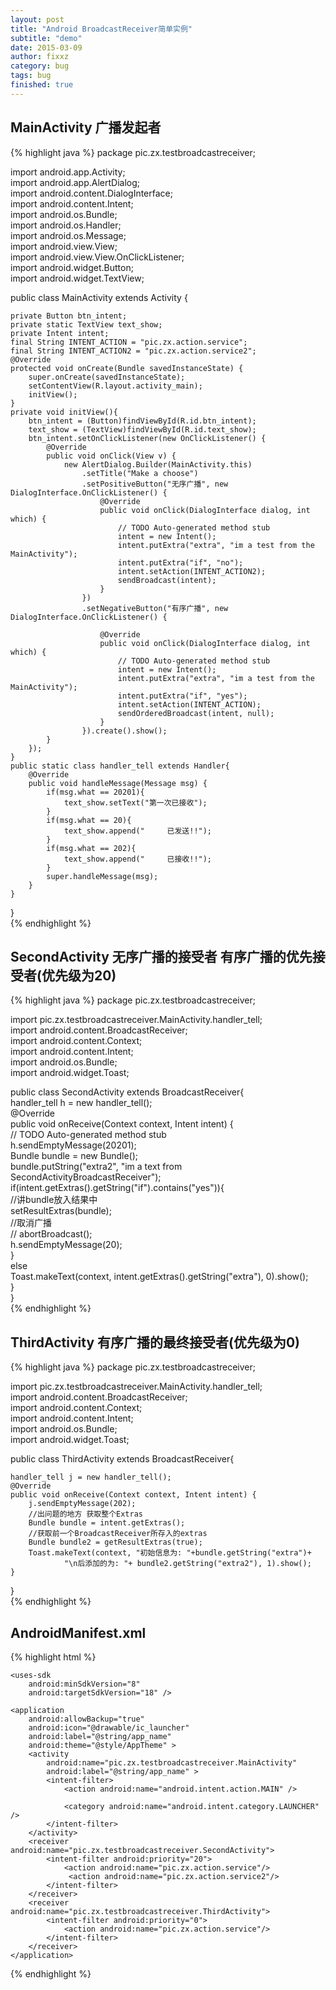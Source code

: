 ```yaml
---
layout: post
title: "Android BroadcastReceiver简单实例"
subtitle: "demo"
date: 2015-03-09
author: fixxz
category: bug
tags: bug
finished: true
---
```

## MainActivity  广播发起者

{% highlight java %}
package pic.zx.testbroadcastreceiver;  
  
import android.app.Activity;  
import android.app.AlertDialog;  
import android.content.DialogInterface;  
import android.content.Intent;  
import android.os.Bundle;  
import android.os.Handler;  
import android.os.Message;  
import android.view.View;  
import android.view.View.OnClickListener;  
import android.widget.Button;  
import android.widget.TextView;  
  
public class MainActivity extends Activity {  
  
    private Button btn_intent;  
    private static TextView text_show;  
    private Intent intent;  
    final String INTENT_ACTION = "pic.zx.action.service";  
    final String INTENT_ACTION2 = "pic.zx.action.service2";  
    @Override  
    protected void onCreate(Bundle savedInstanceState) {  
        super.onCreate(savedInstanceState);  
        setContentView(R.layout.activity_main);  
        initView();  
    }  
    private void initView(){  
        btn_intent = (Button)findViewById(R.id.btn_intent);  
        text_show = (TextView)findViewById(R.id.text_show);  
        btn_intent.setOnClickListener(new OnClickListener() {  
            @Override  
            public void onClick(View v) {  
                new AlertDialog.Builder(MainActivity.this)  
                    .setTitle("Make a choose")  
                    .setPositiveButton("无序广播", new DialogInterface.OnClickListener() {  
                        @Override  
                        public void onClick(DialogInterface dialog, int which) {  
                            // TODO Auto-generated method stub  
                            intent = new Intent();  
                            intent.putExtra("extra", "im a test from the MainActivity");  
                            intent.putExtra("if", "no");  
                            intent.setAction(INTENT_ACTION2);  
                            sendBroadcast(intent);  
                        }  
                    })  
                    .setNegativeButton("有序广播", new DialogInterface.OnClickListener() {  
                          
                        @Override  
                        public void onClick(DialogInterface dialog, int which) {  
                            // TODO Auto-generated method stub  
                            intent = new Intent();  
                            intent.putExtra("extra", "im a test from the MainActivity");  
                            intent.putExtra("if", "yes");  
                            intent.setAction(INTENT_ACTION);  
                            sendOrderedBroadcast(intent, null);  
                        }  
                    }).create().show();  
            }  
        });  
    }  
    public static class handler_tell extends Handler{  
        @Override  
        public void handleMessage(Message msg) {  
            if(msg.what == 20201){  
                text_show.setText("第一次已接收");  
            }  
            if(msg.what == 20){  
                text_show.append("     已发送!!");  
            }  
            if(msg.what == 202){  
                text_show.append("     已接收!!");  
            }  
            super.handleMessage(msg);  
        }  
    }  
}  
{% endhighlight %}

## SecondActivity   无序广播的接受者   有序广播的优先接受者(优先级为20)	

{% highlight java %}
package pic.zx.testbroadcastreceiver;  
  
import pic.zx.testbroadcastreceiver.MainActivity.handler_tell;  
import android.content.BroadcastReceiver;  
import android.content.Context;  
import android.content.Intent;  
import android.os.Bundle;  
import android.widget.Toast;  
  
public class SecondActivity extends BroadcastReceiver{  
    handler_tell h = new handler_tell();  
    @Override  
    public void onReceive(Context context, Intent intent) {  
        // TODO Auto-generated method stub  
        h.sendEmptyMessage(20201);  
        Bundle bundle = new Bundle();  
        bundle.putString("extra2", "im a text from SecondActivityBroadcastReceiver");  
        if(intent.getExtras().getString("if").contains("yes")){  
            //讲bundle放入结果中  
            setResultExtras(bundle);  
            //取消广播  
//          abortBroadcast();   
            h.sendEmptyMessage(20);  
        }  
        else   
            Toast.makeText(context, intent.getExtras().getString("extra"), 0).show();  
    }  
}  
{% endhighlight %}

## ThirdActivity   有序广播的最终接受者(优先级为0)
{% highlight java %}
package pic.zx.testbroadcastreceiver;  
  
import pic.zx.testbroadcastreceiver.MainActivity.handler_tell;  
import android.content.BroadcastReceiver;  
import android.content.Context;  
import android.content.Intent;  
import android.os.Bundle;  
import android.widget.Toast;  
  
public class ThirdActivity extends BroadcastReceiver{  
  
    handler_tell j = new handler_tell();  
    @Override  
    public void onReceive(Context context, Intent intent) {  
        j.sendEmptyMessage(202);  
		//出问题的地方 获取整个Extras  
        Bundle bundle = intent.getExtras();  
        //获取前一个BroadcastReceiver所存入的extras  
        Bundle bundle2 = getResultExtras(true);  
        Toast.makeText(context, "初始信息为: "+bundle.getString("extra")+  
                "\n后添加的为: "+ bundle2.getString("extra2"), 1).show();  
    }  
  
}  
{% endhighlight %}

## AndroidManifest.xml
{% highlight html %}
<?xml version="1.0" encoding="utf-8"?>  
<manifest xmlns:android="http://schemas.android.com/apk/res/android"  
    package="pic.zx.testbroadcastreceiver"  
    android:versionCode="1"  
    android:versionName="1.0" >  
  
    <uses-sdk  
        android:minSdkVersion="8"  
        android:targetSdkVersion="18" />  
  
    <application  
        android:allowBackup="true"  
        android:icon="@drawable/ic_launcher"  
        android:label="@string/app_name"  
        android:theme="@style/AppTheme" >  
        <activity  
            android:name="pic.zx.testbroadcastreceiver.MainActivity"  
            android:label="@string/app_name" >  
            <intent-filter>  
                <action android:name="android.intent.action.MAIN" />  
  
                <category android:name="android.intent.category.LAUNCHER" />  
            </intent-filter>  
        </activity>  
        <receiver android:name="pic.zx.testbroadcastreceiver.SecondActivity">  
            <intent-filter android:priority="20">  
                <action android:name="pic.zx.action.service"/>  
                 <action android:name="pic.zx.action.service2"/>  
            </intent-filter>  
        </receiver>  
        <receiver android:name="pic.zx.testbroadcastreceiver.ThirdActivity">  
            <intent-filter android:priority="0">  
                <action android:name="pic.zx.action.service"/>  
            </intent-filter>  
        </receiver>  
    </application>  
  
</manifest>  
{% endhighlight %}